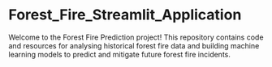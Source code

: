 # Forest_Fire_Streamlit_Application
Welcome to the Forest Fire Prediction project! This repository contains code and resources for analysing historical forest fire data and building machine learning models to predict and mitigate future forest fire incidents.
